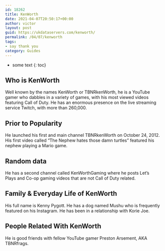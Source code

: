 ```yaml
---
id: 18262
title: KenWorth
date: 2021-04-07T20:50:17+00:00
author: victor
layout: post
guid: https://ukdataservers.com/kenworth/
permalink: /04/07/kenworth
tags:
- say thank you
category: Guides
---
```


* some text
{: toc}


## Who is KenWorth



Well known by the names KenWorth or TBNRkenWorth, he is a YouTube gamer who dabbles in a variety of games, with his most viewed videos featuring Call of Duty. He has an enormous presence on the live streaming service Twitch, with more than 260,000. 

                
                
                
## Prior to Popularity



He launched his first and main channel TBNRkenWorth on October 24, 2012. His first video called &#8220;The Nephew hates those damn turtles&#8221; featured his nephew playing a Mario game. 

                
                
                
## Random data



He has a second channel called KenWorthGaming where he posts Let&#8217;s Plays and Co-op gaming videos that are not Call of Duty related. 

                
                
                
## Family & Everyday Life of KenWorth



His full name is Kenny Pygott. He has a dog named Mushu who is frequently featured on his Instagram. He has been in a relationship with Korie Joe.

                
                
                
## People Related With KenWorth



He is good friends with fellow YouTube gamer Preston Arsement, AKA TBNRfrags.

                
              
            
          
          
          